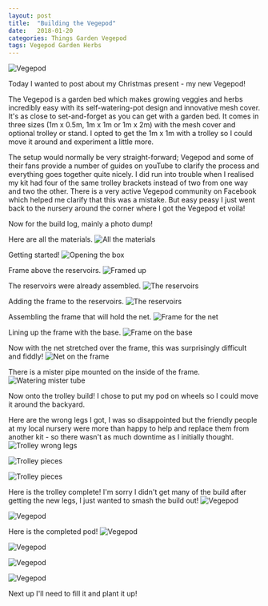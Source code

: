```yaml
---
layout: post
title:  "Building the Vegepod"
date:   2018-01-20
categories: Things Garden Vegepod
tags: Vegepod Garden Herbs
---
```


![Vegepod](/images/vegepod/16_pod_complete.jpg)

Today I wanted to post about my Christmas present - my new Vegepod!

<!--more-->

The Vegepod is a garden bed which makes growing veggies and herbs incredibly easy with its self-watering-pot design and innovative mesh cover. It's as close to set-and-forget as you can get with a garden bed. It comes in three sizes (1m x 0.5m, 1m x 1m or 1m x 2m) with the mesh cover and optional trolley or stand. I opted to get the 1m x 1m with a trolley so I could move it around and experiment a little more.

The setup would normally be very straight-forward; Vegepod and some of their fans provide a number of guides on youTube to clarify the process and everything goes together quite nicely. I did run into trouble when I realised my kit had four of the same trolley brackets instead of two from one way and two the other. There is a very active Vegepod community on Facebook which helped me clarify that this was a mistake. But easy peasy I just went back to the nursery around the corner where I got the Vegepod et voila! 

Now for the build log, mainly a photo dump!

Here are all the materials.
![All the materials](/images/vegepod/01_all_materials.jpg)

Getting started!
![Opening the box](/images/vegepod/02_open_box.jpg)

Frame above the reservoirs.
![Framed up](/images/vegepod/03_edge.jpg)

The reservoirs were already assembled.
![The reservoirs](/images/vegepod/04_reservoirs.jpg)

Adding the frame to the reservoirs.
![The reservoirs](/images/vegepod/05_reservoirs.jpg)

Assembling the frame that will hold the net.
![Frame for the net](/images/vegepod/07_net_frame.jpg)

Lining up the frame with the base.
![Frame on the base](/images/vegepod/08_net_frame_on_reservoir.jpg)

Now with the net stretched over the frame, this was surprisingly difficult and fiddly!
![Net on the frame](/images/vegepod/09_net_attached.jpg)

There is a mister pipe mounted on the inside of the frame.
![Watering mister tube](/images/vegepod/10_watering_tube_attached.jpg)

Now onto the trolley build! I chose to put my pod on wheels so I could move it around the backyard.

Here are the wrong legs I got, I was so disappointed but the friendly people at my local nursery were more than happy to help and replace them from another kit - so there wasn't as much downtime as I initially thought.
![Trolley wrong legs](/images/vegepod/11_wrong_legs.jpg)

![Trolley pieces](/images/vegepod/12_all_legs.jpg)

![Trolley pieces](/images/vegepod/13_correct_legs.jpg)

Here is the trolley complete! I'm sorry I didn't get many of the build after getting the new legs, I just wanted to smash the build out!
![Vegepod](/images/vegepod/14_trolley_complete.jpg)

![Vegepod](/images/vegepod/15_trolley.jpg)

Here is the completed pod!
![Vegepod](/images/vegepod/16_pod_complete.jpg)

![Vegepod](/images/vegepod/17_pod_complete.jpg)

![Vegepod](/images/vegepod/18_pod_complete.jpg)

![Vegepod](/images/vegepod/19_pod_complete.jpg)

Next up I'll need to fill it and plant it up!
